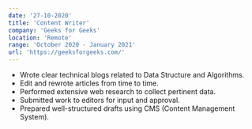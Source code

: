 ```yaml
---
date: '27-10-2020'
title: 'Content Writer'
company: 'Geeks for Geeks'
location: 'Remote'
range: 'October 2020 - January 2021'
url: 'https://geeksforgeeks.com/'
---
```


- Wrote clear technical blogs related to Data Structure and Algorithms.
- Edit and rewrote articles from time to time.
- Performed extensive web research to collect pertinent data.
- Submitted work to editors for input and approval.
- Prepared well-structured drafts using CMS (Content Management System).
